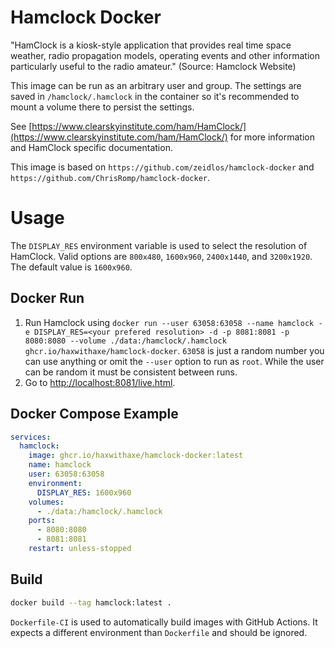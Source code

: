 # Hamclock Docker

"HamClock is a kiosk-style application that provides real time space weather, radio propagation models, operating events and other information particularly useful to the radio amateur." (Source: Hamclock Website)

This image can be run as an arbitrary user and group. The settings are saved in `/hamclock/.hamclock` in the container so it's recommended to mount a volume there to persist the settings.

See [https://www.clearskyinstitute.com/ham/HamClock/](https://www.clearskyinstitute.com/ham/HamClock/) for more information and HamClock specific documentation.

This image is based on `https://github.com/zeidlos/hamclock-docker` and `https://github.com/ChrisRomp/hamclock-docker`.

# Usage
The `DISPLAY_RES` environment variable is used to select the resolution of HamClock. Valid options are ``800x480``, ``1600x960``, ``2400x1440``, and ``3200x1920``. The default value is ``1600x960``.

## Docker Run
1. Run Hamclock using `docker run --user 63058:63058 --name hamclock -e DISPLAY_RES=<your prefered resolution> -d -p 8081:8081 -p 8080:8080 --volume ./data:/hamclock/.hamclock ghcr.io/haxwithaxe/hamclock-docker`. ``63058`` is just a random number you can use anything or omit the `--user` option to run as ``root``. While the user can be random it must be consistent between runs.
2. Go to [http://localhost:8081/live.html](http://localhost:8081/live.html).

## Docker Compose Example
```yaml
services:
  hamclock:
    image: ghcr.io/haxwithaxe/hamclock-docker:latest
    name: hamclock
    user: 63058:63058
    environment:
      DISPLAY_RES: 1600x960
    volumes:
      - ./data:/hamclock/.hamclock
    ports:
      - 8080:8080
      - 8081:8081
    restart: unless-stopped
```

## Build
```sh
docker build --tag hamclock:latest .
```

``Dockerfile-CI`` is used to automatically build images with GitHub Actions. It expects a different environment than ``Dockerfile`` and should be ignored.
